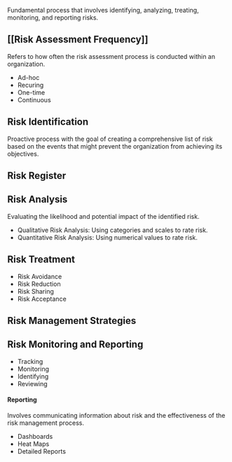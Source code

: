 Fundamental process that involves identifying, analyzing, treating, monitoring, and reporting risks.
## [[Risk Assessment Frequency]]
Refers to how often the risk assessment process is conducted within an organization.
- Ad-hoc
- Recuring
- One-time
- Continuous
## Risk Identification
Proactive process with the goal of creating a comprehensive list of risk based on the events that might prevent the organization from achieving its objectives.

## Risk Register

## Risk Analysis
Evaluating the likelihood and potential impact of the identified risk.
- Qualitative Risk Analysis: Using categories and scales to rate risk.
- Quantitative Risk Analysis: Using numerical values to rate risk.
## Risk Treatment
- Risk Avoidance
- Risk Reduction
- Risk Sharing
- Risk Acceptance
## Risk Management Strategies

## Risk Monitoring and Reporting
- Tracking
- Monitoring
- Identifying
- Reviewing
#### Reporting
Involves communicating information about risk and the effectiveness of the risk management process.
- Dashboards
- Heat Maps
- Detailed Reports
